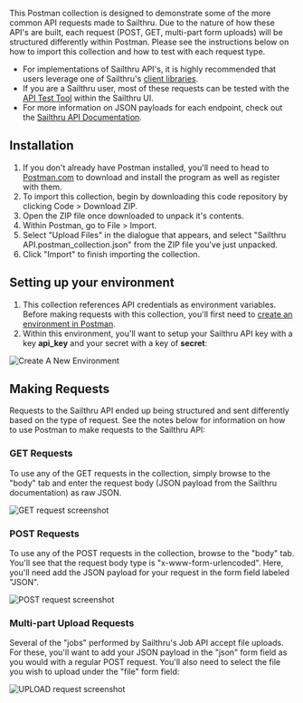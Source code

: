 This Postman collection is designed to demonstrate some of the more common API requests made to Sailthru. Due to the nature of how these API's are built, each request (POST, GET, multi-part form uploads) will be structured differently within Postman. Please see the instructions below on how to import this collection and how to test with each request type.

- For implementations of Sailthru API's, it is highly recommended that users leverage one of Sailthru's [client libraries](https://getstarted.sailthru.com/developers/api-client/libraries-overview/).
- If you are a Sailthru user, most of these requests can be tested with the [API Test Tool](https://my.sailthru.com/api/test) within the Sailthru UI.
- For more information on JSON payloads for each endpoint, check out the [Sailthru API Documentation](https://getstarted.sailthru.com/developers/api-basics/introduction/).

## Installation
1. If you don't already have Postman installed, you'll need to head to [Postman.com](https://www.postman.com) to download and install the program as well as register with them.
2. To import this collection, begin by downloading this code repository by clicking Code > Download ZIP. 
3. Open the ZIP file once downloaded to unpack it's contents.
4. Within Postman, go to File > Import.
5. Select "Upload Files" in the dialogue that appears, and select "Sailthru API.postman_collection.json" from the ZIP file you've just unpacked.
6. Click "Import" to finish importing the collection.

## Setting up your environment
1. This collection references API credentials as environment variables. Before making requests with this collection, you'll first need to [create an environment in Postman](https://learning.postman.com/docs/sending-requests/managing-environments/#creating-environments).
2. Within this environment, you'll want to setup your Sailthru API key with a key **api_key** and your secret with a key of **secret**:

![Create A New Environment](https://media.sailthru.com/5p6/1k5/3/8/60462ea0dd264.png)

## Making Requests
Requests to the Sailthru API ended up being structured and sent differently based on the type of request. See the notes below for information on how to use Postman to make requests to the Sailthru API:

### GET Requests
To use any of the GET requests in the collection, simply browse to the "body" tab and enter the request body (JSON payload from the Sailthru documentation) as raw JSON.

![GET request screenshot](https://media.sailthru.com/5p6/1k5/3/8/604630eb3c91b.png)


### POST Requests
To use any of the POST requests in the collection, browse to the "body" tab. You'll see that the request body type is "x-www-form-urlencoded". Here, you'll need add the JSON payload for your request in the form field labeled "JSON".

![POST request screenshot](https://media.sailthru.com/5p6/1k5/3/8/6046324389397.png)

### Multi-part Upload Requests
Several of the "jobs" performed by Sailthru's Job API accept file uploads. For these, you'll want to add your JSON payload in the "json" form field as you would with a regular POST request. You'll also need to select the file you wish to upload under the "file" form field:

![UPLOAD request screenshot](https://media.sailthru.com/5p6/1k5/3/8/6046335d30377.png)
